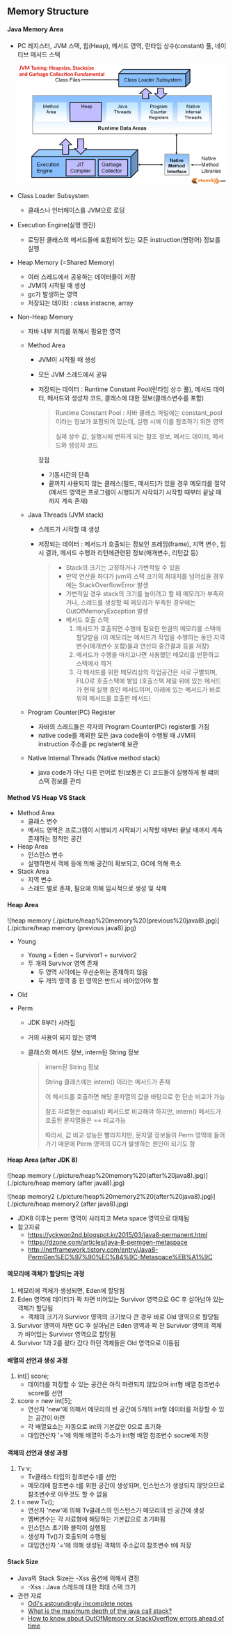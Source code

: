 ## Memory Structure

#### Java Memory Area

- PC 레지스터, JVM 스택, 힙(Heap), 메서드 영역, 런타임 상수(constant) 풀, 네이티브 메서드 스택

  ![java memory area](./picture/java%20memory%20area.png)

- Class Loader Subsystem

  - 클래스나 인터페이스를 JVM으로 로딩

- Execution Engine(실행 엔진)

  - 로딩된 클래스의 메서드들에 포함되어 있는 모든 instruction(명령어) 정보를 실행

- Heap Memory (=Shared Memory)

  - 여러 스레드에서 공유하는 데이터들이 저장
  - JVM이 시작될 때 생성
  - gc가 발생하는 영역
  - 저장되는 데이터 : class instacne, array

- Non-Heap Memory

  - 자바 내부 처리를 위해서 필요한 영역

  - Method Area

    - JVM이 시작될 때 생성

    - 모든 JVM 스레드에서 공유

    - 저장되는 데이터 : Runtime Constant Pool(런타임 상수 풀), 메서드 데이터, 메서드와 생성자 코드, 클래스에 대한 정보(클래스변수를 포함)

      > Runtime Constant Pool : 자바 클래스 파일에는 constant_pool이라는 정보가 포함되어 있는데, 실행 시에 이를 참조하기 위한 영역
      >
      > 실제 상수 값, 실행시에 변하게 되는 참조 정보, 메서드 데이터, 메서드와 생성자 코드

      장점

      - 기동시간의 단축
      - 끝까지 사용되지 않는 클래스(필드, 메서드)가 있을 경우 메모리를 절약 (메서드 영역은 프로그램이 시행되기 시작되기 시작할 때부터 끝날 때까지 계속 존재)

  - Java Threads (JVM stack)

    - 스레드가 시작할 때 생성

    - 저장되는 데이터 : 메서드가 호출되는 정보인 프레임(frame), 지역 변수, 임시 결과, 메서드 수행과 리턴에관련된 정보(매개변수, 리턴값 등)

      > * Stack의 크기는 고정하거나 가변적일 수 있음
      > * 만약 연산을 하다가 jvm의 스택 크기의 최대치를 넘어섰을 경우에는 StackOverflowError 발생
      > * 가변적일 경우 stack의 크기를 늘이려고 할 때 메모리가 부족하거나, 스레드를 생성할 때 메모리가 부족한 경우에는 OutOfMemoryException 발생
      > * 메서드 호출 스택
      >   1. 메서드가 호출되면 수행에 필요한 만큼의 메모리를 스택에 할당받음 (이 메모리는 메서드가 작업을 수행하는 동안 지역변수(매개변수 포함)들과 연산의 중간결과 등을 저장)
      >   2. 메서드가 수행을 마치고나면 사용했던 메모리를 반환하고 스택에서 제거
      >   3. 각 메서드를 위한 메모리상의 작업공간은 서로 구별되며, FILO로 호출스택에 쌓임 (호출스택 제일 위에 있는 메서드가 현재 실행 중인 메서드이며, 아래에 있는 메서드가 바로 위의 메서드를 호출한 메서드)

  - Program Counter(PC) Register

    - 자바의 스레드들은 각자의 Program Counter(PC) register를 가짐
    - native code를 제외한 모든 java code들이 수행될 때 JVM의 instruction 주소를 pc register에 보관

  - Native Internal Threads (Native method stack)

    - java code가 아닌 다른 언어로 된(보통은 C) 코드들이 실행하게 될 떄의 스택 정보를 관리




#### Method VS Heap VS Stack

* Method Area
  * 클래스 변수
  * 메서드 영역은 프로그램이 시행되기 시작되기 시작할 때부터 끝날 때까지 계속 존재하는 정적인 공간
* Heap Area
  * 인스턴스 변수
  * 실행하면서 객체 등에 의해 공간이 확보되고, GC에 의해 축소
* Stack Area
  * 지역 변수
  * 스레드 별로 존재, 필요에 의해 임시적으로 생성 및 삭제




#### Heap Area

![heap memory (./picture/heap%20memory%20(previous%20java8).jpg)](./picture/heap memory (previous java8).jpg)

- Young

  - Young = Eden + Survivor1 + survivor2
  - 두 개의 Survivor 영역 존재
    - 두 영역 사이에는 우선순위는 존재하지 않음
    - 두 개의 영역 중 한 영역은 반드시 비어있어야 함

- Old

- Perm

  - JDK 8부터 사라짐

  - 거의 사용이 되지 않는 영역

  - 클래스와 메서드 정보, intern된 String 정보

    > intern된 String 정보
    >
    > String 클래스에는 intern() 이라는 메서드가 존재
    >
    > 이 메서드를 호출하면 해당 문자열의 값을 바탕으로 한 단순 비교가 가능
    >
    > 참조 자료형은 equals() 메서드로 비교해야 하지만, intern() 메서드가 호출된 문자열들은 == 비교가능
    >
    > 따라서, 값 비교 성능은 빨라지지만, 문자열 정보들이 Perm 영역에 들어가기 때문에 Perm 영역의 GC가 발생하는 원인이 되기도 함

#### Heap Area (after JDK 8)

![heap memory (./picture/heap%20memory%20(after%20java8).jpg)](./picture/heap memory (after java8).jpg)

![heap memory2 (./picture/heap%20memory2%20(after%20java8).jpg)](./picture/heap memory2 (after java8).jpg)

- JDK8 이후는 perm 영역이 사라지고 Meta space 영역으로 대체됨
- 참고자료
  - https://yckwon2nd.blogspot.kr/2015/03/java8-permanent.html
  - https://dzone.com/articles/java-8-permgen-metaspace
  - http://netframework.tistory.com/entry/Java8-PermGen%EC%97%90%EC%84%9C-Metaspace%EB%A1%9C





#### 메모리에 객체가 할당되는 과정

1. 메모리에 객체가 생성되면, Eden에 할당됨
2. Eden 영역에 데이터가 꽉 차면 비어있는 Survivor 영역으로 GC 후 살아남아 있는 객체가 할당됨
   - 객체의 크기가 Survivor 영역의 크기보다 큰 경우 바로 Old 영역으로 할당됨
3. Survivor 영역이 차면 GC 후 살아남은 Eden 영역과 꽉 찬 Survivor 영역의 객체가 비어있는 Survivor 영역으로 할당됨 
4. Survivor 1과 2를 왔다 갔다 하던 객체들은 Old 영역으로 이동됨 





#### 배열의 선언과 생성 과정

1. int[] score;
   * 데이터를 저장할 수 있는 공간은 아직 마련되지 않았으며 int형 배열 참조변수 score를 선언
2. score = new int[5];
   * 연산자 'new'에 의해서 메모리의 빈 공간에 5개의 int형 데이터를 저장할 수 있는 공간이 마련
   * 각 배열요소는 자동으로 int의 기본값인 0으로 초기화
   * 대입연산자 '='에 의해 배열의 주소가 int형 배열 참조변수 socre에 저장





#### 객체의 선언과 생성 과정

1. Tv v;
   * Tv클래스 타입의 참조변수 t를 선언
   * 메모리에 참조변수 t를 위한 공간이 생성되며, 인스턴스가 생성되지 않앗으므로 참조변수로 아무것도 할 수 없음
2. t = new Tv();
   * 연산자 'new'에 의해 Tv클래스의 인스턴스가 메모리의 빈 공간에 생성
   * 멤버변수는 각 자료형에 해당하는 기본값으로 초기화됨
   * 인스턴스 초기화 블럭이 실행됨
   * 생성자 Tv()가 호출되어 수행됨
   * 대입연산자 '='에 의해 생성된 객체의 주소값이 참조변수 t에 저장



#### Stack Size

* Java의 Stack Size는 -Xss 옵션에 의해서 결정
  * -Xss : Java 스레드에 대한 최대 스택 크기
* 관련 자료
  * [Odi's astoundingly incomplete notes](http://www.odi.ch/weblog/posting.php?posting=411)
  * [What is the maximum depth of the java call stack?](https://stackoverflow.com/questions/4734108/what-is-the-maximum-depth-of-the-java-call-stack)
  * [How to know about OutOfMemory or StackOverflow errors ahead of time](https://stackoverflow.com/questions/794227/how-to-know-about-outofmemory-or-stackoverflow-errors-ahead-of-time)

